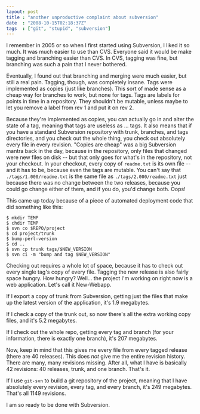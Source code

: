 ```yaml
---
layout: post
title : "another unproductive complaint about subversion"
date  : "2008-10-15T02:18:37Z"
tags  : ["git", "stupid", "subversion"]
---
```

I remember in 2005 or so when I first started using Subversion, I liked it so
much.  It was much easier to use than CVS.  Everyone said it would be make
tagging and branching easier than CVS.  In CVS, tagging was fine, but branching
was such a pain that I never bothered.

Eventually, I found out that branching and merging were much easier, but still
a real pain.  Tagging, though, was completely insane.  Tags were implemented as
copies (just like branches).  This sort of made sense as a cheap way for
branches to work, but none for tags.  Tags are labels for points in time in a
repository.  They shouldn't be mutable, unless maybe to let you remove a label
from rev 1 and put it on rev 2.

Because they're implemented as copies, you can actually go in and alter the
state of a tag, meaning that tags are useless as ... tags.  It also means that
if you have a standard Subversion repository with trunk, branches, and tags
directories, and you check out the whole thing, you check out absolutely every
file in every revision.  "Copies are cheap" was a big Subversion mantra back in
the day, because in the repository, only files that changed were new files on
disk -- but that only goes for what's in the repository, not your checkout.  In
your checkout, every copy of `readme.txt` is its own file -- and it has to be,
because even the tags are mutable.  You can't say that
`./tags/1.000/readme.txt` is the same file as `./tags/2.000/readme.txt` just
because there was no change between the two releases, because you could go
change either of them, and if you do, you'd change both.  Oops!

This came up today because of a piece of automated deployment code that did
something like this:

    $ mkdir TEMP
    $ chdir TEMP
    $ svn co $REPO/project
    $ cd project/trunk
    $ bump-perl-version
    $ cd ..
    $ svn cp trunk tags/$NEW_VERSION
    $ svn ci -m "bump and tag $NEW_VERSION"

Checking out requires a whole lot of space, because it has to check out every
single tag's copy of every file.  Tagging the new release is also fairly space
hungry.  How hungry?  Well... the project I'm working on right now is a web
application.  Let's call it New-Webapp.

If I export a copy of trunk from Subversion, getting just the files that make
up the latest version of the application, it's 1.9 megabytes.

If I check a copy of the trunk out, so now there's all the extra working copy
files, and it's 5.2 megabytes.

If I check out the whole repo, getting every tag and branch (for your
information, there is exactly one branch), it's 207 megabytes.

Now, keep in mind that this gives me every file from every tagged release
(there are 40 releases).  This does *not* give me the entire revision history.
There are many, many revisions missing.  After all, what I have is basically 42
revisions: 40 releases, trunk, and one branch.  That's it.

If I use `git-svn` to build a git repository of the project, meaning that I
have absolutely every revision, every tag, and every branch, it's 249
megabytes.  That's all 1149 revisions.

I am so ready to be done with Subversion.

